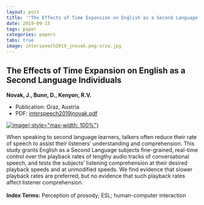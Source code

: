 ```yaml
---
layout: post
title: '"The Effects of Time Expansion on English as a Second Language Individuals"'
date: 2019-09-15
tags: paper
categories: papers
tabs: true
image: interspeech2019_jnovak.png-srcw.jpg
---
```


## The Effects of Time Expansion on English as a Second Language Individuals
**Novak, J., Bunn, D., Kenyon, R.V.**
- Publication: Graz, Austria
- PDF: [interspeech2019jnovak.pdf](/documents/interspeech2019jnovak.pdf)


[![image](https://www.evl.uic.edu/output/originals/interspeech2019_jnovak.png-srcw.jpg){:style="max-width: 100%"}](https://www.evl.uic.edu/output/originals/interspeech2019_jnovak.png-srcw.jpg)

When speaking to second language learners, talkers often reduce their rate of speech to assist their listeners&rsquo; understanding and comprehension. This study grants English as a Second Language subjects fine-grained, real-time control over the playback rates of lengthy audio tracks of conversational speech, and tests the subjects&rsquo; listening comprehension at their desired playback speeds and at unmodified speeds. We find evidence that slower playback rates are preferred, but no evidence that such playback rates affect listener comprehension.<br><br>
<strong>Index Terms:</strong> Perception of prosody; ESL; human-computer interaction